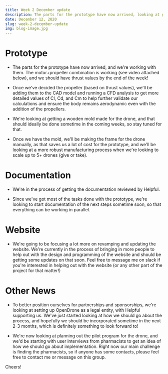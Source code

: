 ```yaml
---
title: Week 2 December update
description: The parts for the prototype have now arrived, looking at getting a wooden mold made for the drone, more documentation review, and revamping the website. We're looking at setting up OpenDrone as a legal entity, with Helpful supporting us. We're now looking at planning out the pilot program for the drone.
date: December 12, 2020
slug: week-2-december-update
img: blog-image.jpg
---
```


# Prototype

- The parts for the prototype have now arrived, and we're working with them. The motor+propeller combination is working (see video attached below), and we should have thrust values by the end of the week!

- Once we've decided the propeller (based on thrust values), we'll be adding them to the CAD model and running a CFD analysis to get more detailed values of Cl, Cd, and Cm to help further validate our calculations and ensure the body remains aerodynamic even with the addition of the propellers.

- We're looking at getting a wooden mold made for the drone, and that should ideally be done sometime in the coming weeks, so stay tuned for that.

- Once we have the mold, we'll be making the frame for the drone manually, as that saves us a lot of cost for the prototype, and we'll be looking at a more robust manufacturing process when we're looking to scale up to 5+ drones (give or take).

# Documentation

- We're in the process of getting the documentation reviewed by Helpful.

- Since we've got most of the tasks done with the prototype, we're looking to start documentation of the next steps sometime soon, so that everything can be working in parallel.

# Website

- We're going to be focusing a lot more on revamping and updating the website. We're currently in the process of bringing in more people to help out with the design and programming of the website and should be getting some updates on that soon. Feel free to message me on slack if you're interested in helping out with the website (or any other part of the project for that matter!)

# Other News

- To better position ourselves for partnerships and sponsorships, we're looking at setting up OpenDrone as a legal entity, with Helpful supporting us. We've just started looking at how we should go about the process, and hopefully we should be incorporated sometime in the next 2-3 months, which is definitely something to look forward to!

- We're now looking at planning out the pilot program for the drone, and we'd be starting with user interviews from pharmacists to get an idea of how we should go about implementation. Right now our main challenge is finding the pharmacists, so if anyone has some contacts, please feel free to contact me or message on this group.

Cheers!

